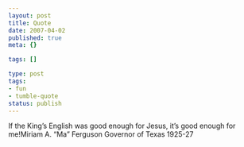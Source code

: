 ```yaml
---
layout: post
title: Quote
date: 2007-04-02
published: true
meta: {}

tags: []

type: post
tags:
- fun
- tumble-quote
status: publish
---
```

<!-- blockquote  -->If the King&#8217;s English was good enough for Jesus, it&#8217;s good enough for me!<!-- endblockquote  -->Miriam A. &#8220;Ma&#8221; Ferguson Governor of Texas 1925-27
